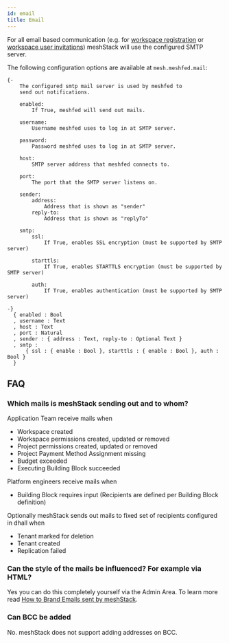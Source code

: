 ```yaml
---
id: email
title: Email
---
```

 
For all email based communication (e.g. for [workspace registration](../settings/self-service-onboarding.md#workspace-registration)
or [workspace user invitations](../settings/self-service-onboarding.md#workspace-user-invitations)) meshStack will use the configured SMTP server.

<!--snippet:mesh.meshfed.mail-->

The following configuration options are available at `mesh.meshfed.mail`:
<!--DOCUSAURUS_CODE_TABS-->
<!--Dhall Type-->
```dhall
{-
    The configured smtp mail server is used by meshfed to
    send out notifications.

    enabled:
        If True, meshfed will send out mails.

    username:
        Username meshfed uses to log in at SMTP server.

    password:
        Password meshfed uses to log in at SMTP server.

    host:
        SMTP server address that meshfed connects to.

    port:
        The port that the SMTP server listens on.

    sender:
        address:
            Address that is shown as "sender"
        reply-to:
            Address that is shown as "replyTo"

    smtp:
        ssl:
            If True, enables SSL encryption (must be supported by SMTP server)

        starttls:
            If True, enables STARTTLS encryption (must be supported by SMTP server)

        auth:
            If True, enables authentication (must be supported by SMTP server)

-}
  { enabled : Bool
  , username : Text
  , host : Text
  , port : Natural
  , sender : { address : Text, reply-to : Optional Text }
  , smtp :
      { ssl : { enable : Bool }, starttls : { enable : Bool }, auth : Bool }
  }
```
<!--END_DOCUSAURUS_CODE_TABS-->

## FAQ

### Which mails is meshStack sending out and to whom?

Application Team receive mails when

- Workspace created
- Workspace permissions created, updated or removed
- Project permissions created, updated or removed
- Project Payment Method Assignment missing
- Budget exceeded
- Executing Building Block succeeded

Platform engineers receive mails when

- Building Block requires input (Recipients are defined per Building Block definition)

Optionally meshStack sends out mails to fixed set of recipients configured in dhall when

- Tenant marked for deletion
- Tenant created
- Replication failed

### Can the style of the mails be influenced? For example via HTML?

Yes you can do this completely yourself via the Admin Area. To learn more read [How to Brand Emails sent by meshStack](../guides/developer-portal/how-to-email-branding.md).

### Can BCC be added

No. meshStack does not support adding addresses on BCC.
